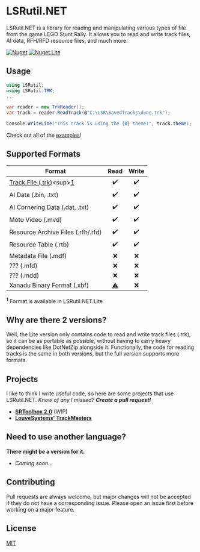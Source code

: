 ﻿# LSRutil.NET

LSRutil.NET is a library for reading and manipulating various types of file from the game LEGO Stunt Rally. It allows you to read and write track files, AI data, RFH/RFD resource files, and much more.

[![Nuget](https://img.shields.io/nuget/v/LSRutil.NET?color=004880&label=NuGet&logo=nuget)](https://www.nuget.org/packages/LSRutil.NET)
[![Nuget.Lite](https://img.shields.io/nuget/v/LSRutil.NET.Lite?color=9f0000&label=NuGet%20%28Lite%29&logo=nuget)](https://www.nuget.org/packages/LSRutil.NET.Lite)

## Usage
```cs
using LSRutil;
using LSRutil.TRK;
...

var reader = new TrkReader();
var track = reader.ReadTrack(@"C:\LSR\SavedTracks\dune.trk");

Console.WriteLine("This track is using the {0} theme!", track.theme);
```
Check out all of the [examples](Examples/)!

## Supported Formats
<!-- ✔️❌⚠️ -->
| Format | Read | Write | 
|-|:-:|:-:|
|[Track File (.trk)](https://github.com/OpenLSR/LSRutil.NET/wiki/Track-File-(.trk))<sup>[1](#f1)</sup>|✔️|✔️|
|AI Data (.bin, .txt)|✔️|✔️|
|AI Cornering Data (.dat, .txt)|✔️|✔️|
|Moto Video (.mvd)|✔️|✔️|
|Resource Archive Files (.rfh/.rfd)|✔️|✔️|
|Resource Table (.rtb)|✔️|✔️|
|Metadata File (.mdf)|❌|❌|
|??? (.mfd)|❌|❌|
|??? (.mdd)|❌|❌|
|Xanadu Binary Format (.xbf)|[⚠](# "Preliminary support.")|❌|


<sup id="f1">**1**</sup> Format is available in LSRutil.NET.Lite

## Why are there 2 versions?
Well, the Lite version only contains code to read and write track files (.trk), so it can be as portable as possible, without having to carry heavy dependencies like DotNetZip alongside it. Functionally, the code for reading tracks is the same in both versions, but the full version supports more formats.

## Projects
I like to think I write useful code, so here are some projects that use LSRutil.NET.
*Know of any I missed?* ***Create a pull request!***

* [**SRToolbox 2.0**](https://github.com/YellowberryHN/SRToolbox) (WIP)
* [**LouveSystems' TrackMasters**](https://trackmasters.louve.systems)

## Need to use another language?
**There might be a version for it.**
* *Coming soon...*

## Contributing
Pull requests are always welcome, but major changes will not be accepted if they do not have a corresponding issue.
Please open an issue first before working on a major feature.

## License
[MIT](https://choosealicense.com/licenses/mit/)